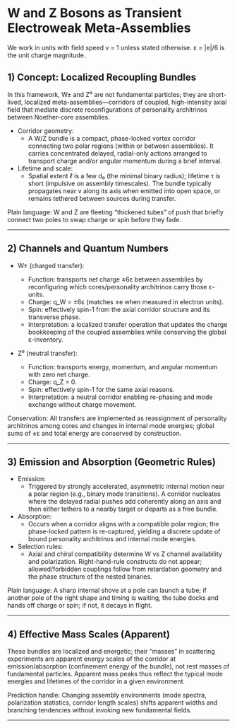 # W and Z Bosons as Transient Electroweak Meta-Assemblies

We work in units with field speed v = 1 unless stated otherwise. ε = |e|/6 is the unit charge magnitude.

## 1) Concept: Localized Recoupling Bundles

In this framework, W± and Z⁰ are not fundamental particles; they are short-lived, localized meta-assemblies—corridors of coupled, high-intensity axial field that mediate discrete reconfigurations of personality architrinos between Noether-core assemblies.

- Corridor geometry:
  - A W/Z bundle is a compact, phase-locked vortex corridor connecting two polar regions (within or between assemblies). It carries concentrated delayed, radial-only actions arranged to transport charge and/or angular momentum during a brief interval.
- Lifetime and scale:
  - Spatial extent ℓ is a few d₀ (the minimal binary radius); lifetime τ is short (impulsive on assembly timescales). The bundle typically propagates near v along its axis when emitted into open space, or remains tethered between sources during transfer.

Plain language: W and Z are fleeting “thickened tubes” of push that briefly connect two poles to swap charge or spin before they fade.

---

## 2) Channels and Quantum Numbers

- W± (charged transfer):
  - Function: transports net charge ±6ε between assemblies by reconfiguring which cores/personality architrinos carry those ε-units.
  - Charge: q_W = ±6ε (matches ±e when measured in electron units).
  - Spin: effectively spin-1 from the axial corridor structure and its transverse phase.
  - Interpretation: a localized transfer operation that updates the charge bookkeeping of the coupled assemblies while conserving the global ε-inventory.

- Z⁰ (neutral transfer):
  - Function: transports energy, momentum, and angular momentum with zero net charge.
  - Charge: q_Z = 0.
  - Spin: effectively spin-1 for the same axial reasons.
  - Interpretation: a neutral corridor enabling re-phasing and mode exchange without charge movement.

Conservation: All transfers are implemented as reassignment of personality architrinos among cores and changes in internal mode energies; global sums of ±ε and total energy are conserved by construction.

---

## 3) Emission and Absorption (Geometric Rules)

- Emission:
  - Triggered by strongly accelerated, asymmetric internal motion near a polar region (e.g., binary mode transitions). A corridor nucleates where the delayed radial pushes add coherently along an axis and then either tethers to a nearby target or departs as a free bundle.
- Absorption:
  - Occurs when a corridor aligns with a compatible polar region; the phase-locked pattern is re-captured, yielding a discrete update of bound personality architrinos and internal mode energies.
- Selection rules:
  - Axial and chiral compatibility determine W vs Z channel availability and polarization. Right-hand-rule constructs do not appear; allowed/forbidden couplings follow from retardation geometry and the phase structure of the nested binaries.

Plain language: A sharp internal shove at a pole can launch a tube; if another pole of the right shape and timing is waiting, the tube docks and hands off charge or spin; if not, it decays in flight.

---

## 4) Effective Mass Scales (Apparent)

These bundles are localized and energetic; their “masses” in scattering experiments are apparent energy scales of the corridor at emission/absorption (confinement energy of the bundle), not rest masses of fundamental particles. Apparent mass peaks thus reflect the typical mode energies and lifetimes of the corridor in a given environment.

Prediction handle: Changing assembly environments (mode spectra, polarization statistics, corridor length scales) shifts apparent widths and branching tendencies without invoking new fundamental fields.

---
